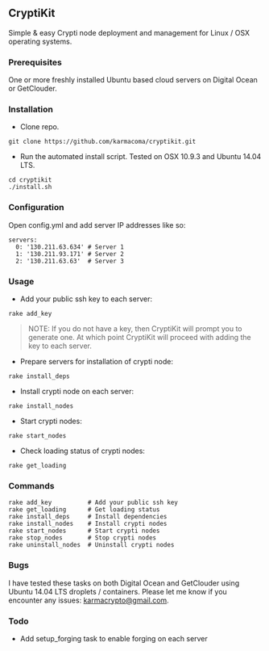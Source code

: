 ## CryptiKit

Simple &amp; easy Crypti node deployment and management for Linux / OSX operating systems.

### Prerequisites

One or more freshly installed Ubuntu based cloud servers on Digital Ocean or GetClouder.

### Installation

* Clone repo.

```
git clone https://github.com/karmacoma/cryptikit.git
```

* Run the automated install script. Tested on OSX 10.9.3 and Ubuntu 14.04 LTS.

```
cd cryptikit
./install.sh
```

### Configuration

Open config.yml and add server IP addresses like so:

```
servers:
  0: '130.211.63.634' # Server 1
  1: '130.211.93.171' # Server 2
  2: '130.211.63.63'  # Server 3
```

### Usage

* Add your public ssh key to each server:

```
rake add_key
```

> NOTE:
> If you do not have a key, then CryptiKit will prompt you to generate one.
> At which point CryptiKit will proceed with adding the key to each server.

* Prepare servers for installation of crypti node:

```
rake install_deps
```

* Install crypti node on each server:

```
rake install_nodes
```

* Start crypti nodes:

```
rake start_nodes
```

* Check loading status of crypti nodes:

```
rake get_loading
```

### Commands

```
rake add_key          # Add your public ssh key
rake get_loading      # Get loading status
rake install_deps     # Install dependencies
rake install_nodes    # Install crypti nodes
rake start_nodes      # Start crypti nodes
rake stop_nodes       # Stop crypti nodes
rake uninstall_nodes  # Uninstall crypti nodes
```

### Bugs

I have tested these tasks on both Digital Ocean and GetClouder using Ubuntu 14.04 LTS droplets / containers.
Please let me know if you encounter any issues: karmacrypto@gmail.com.

### Todo

* Add setup_forging task to enable forging on each server
